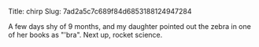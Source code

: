 Title: chirp
Slug: 7ad2a5c7c689f84d6853188124947284

A few days shy of 9 months, and my daughter pointed out the zebra in one of her books as "'bra". Next up, rocket science.
